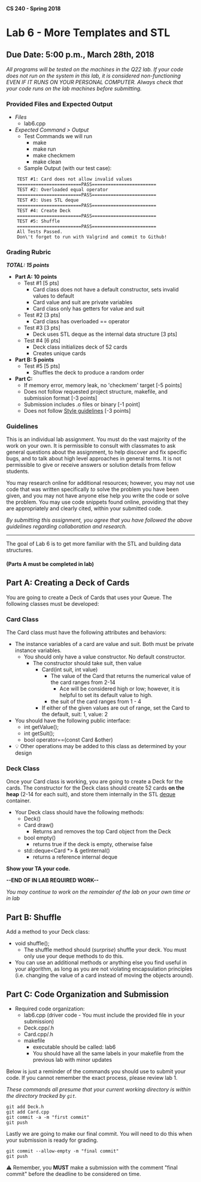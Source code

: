 #### CS 240 - Spring 2018
# Lab 6 - More Templates and STL
## Due Date: 5:00 p.m., March 28th, 2018

*All programs will be tested on the machines in the Q22 lab. If your code does not run on the system in this lab, it is considered non-functioning EVEN IF IT RUNS ON YOUR PERSONAL COMPUTER. Always check that your code runs on the lab machines before submitting.*

### Provided Files and Expected Output
* _Files_
    * lab6.cpp
* _Expected Command > Output_
    * Test Commands we will run
        * make
        * make run
        * make checkmem
        * make clean
    * Sample Output (with our test case):
```shell
    TEST #1: Card does not allow invalid values
    ========================PASS========================
    TEST #2: Overloaded equal operator
    ========================PASS========================
    TEST #3: Uses STL deque
    ========================PASS========================
    TEST #4: Create Deck
    ========================PASS========================
    TEST #5: Shuffle
    ========================PASS========================
    All Tests Passed.
    Don\'t forget to run with Valgrind and commit to Github!
```

### Grading Rubric
**_TOTAL: 15 points_**
* **Part A: 10 points**
    * Test #1  [5 pts]
        * Card class does not have a default constructor, sets invalid values to default
        * Card value and suit are private variables
        * Card class only has getters for value and suit
    * Test #2  [3 pts]
        * Card class has overloaded == operator
    * Test #3  [3 pts]
        * Deck uses STL deque as the internal data structure [3 pts]
    * Test #4  [6 pts]
        * Deck class initializes deck of 52 cards
        * Creates unique cards
* **Part B: 5 points**
    * Test #5  [5 pts]
        * Shuffles the deck to produce a random order
* **Part C:**
    * If memory error, memory leak, no 'checkmem' target [-5 points]
    * Does not follow requested project structure, makefile, and submission format [-3 points]
    * Submission includes .o files or binary [-1 point]
    * Does not follow [Style guidelines](https://drive.google.com/open?id=1a5I7XhhCDRHoS8LUfILu3y2la4wW8HHh4olO30YvMVk) [-3 points]

### Guidelines

This is an individual lab assignment. You must do the vast majority of the work on your own. It is permissible to consult with classmates to ask general questions about the assignment, to help discover and fix specific bugs, and to talk about high level approaches in general terms. It is not permissible to give or receive answers or solution details from fellow students.

You may research online for additional resources; however, you may not use code that was written specifically *to* solve the problem you have been given, and you may not have anyone else help you write the code or solve the problem. You may use code snippets found online, providing that they are appropriately and clearly cited, within your submitted code.

*By submitting this assignment, you agree that you have followed the above guidelines regarding collaboration and research.*

***

The goal of Lab 6 is to get more familiar with the STL and building data structures.

#### (Parts A must be completed in lab)

## Part A: Creating a Deck of Cards

You are going to create a Deck of Cards that uses your Queue. The following classes must be developed:

### Card Class

The Card class must have the following attributes and behaviors:
* The instance variables of a card are value and suit. Both must be private instance variables.
    * You should only have a value constructor. No default constructor.
        * The constructor should take suit, then value
            * Card(int suit, int value)
                * The value of the Card that returns the numerical value of the card ranges from 2-14
                    * Ace will be considered high or low; however, it is helpful to set its default value to high.
                * the suit of the card ranges from 1 - 4
            * If either of the given values are out of range, set the Card to the default, suit: 1, value: 2
* You should have the following public interface:
    * int getValue();
    * int getSuit();
    * bool operator==(const Card &other)
* :bulb: Other operations may be added to this class as determined by your design

### Deck Class

Once your Card class is working, you are going to create a Deck for the cards. The constructor for the Deck class should create 52 cards __on the heap__ (2-14 for each suit), and store them internally in the STL [deque](http://www.cplusplus.com/reference/deque/deque/) container.
* Your Deck class should have the following methods:
    * Deck()
    * Card draw()
        * Returns and removes the top Card object from the Deck
    * bool empty()
        * returns true if the deck is empty, otherwise false
    * std::deque<Card \*> & getInternal()
       * returns a reference internal deque

__Show your TA your code.__

__--END OF IN LAB REQUIRED WORK--__

_You may continue to work on the remainder of the lab on your own time or in lab_

## Part B: Shuffle
Add a method to your Deck class:
* void shuffle();
    * The shuffle method should (*surprise*) shuffle your deck. You must only use your deque methods to do this.
* You can use an additional methods or anything else you find useful in your algorithm, as long as you are not violating encapsulation principles (i.e. changing the value of a card instead of moving the objects around).

## Part C: Code Organization and Submission
* Required code organization:
    * lab6.cpp (driver code - You must include the provided file in your submission)
    * Deck.cpp/.h
    * Card.cpp/.h
    * makefile
        * executable should be called: lab6
        * You should have all the same labels in your makefile from the previous lab with minor updates

Below is just a reminder of the commands you should use to submit your code. If you cannot remember the exact process, please review lab 1.

*These commands all presume that your current working directory is within the directory tracked by `git`.*

```git
git add Deck.h
git add Card.cpp
git commit -a -m "first commit"
git push
```
Lastly we are going to make our final commit. You will need to do this when your submission is ready for grading.

```shell
git commit --allow-empty -m "final commit"
git push
```

:warning: Remember, you __MUST__ make a submission with the comment "final commit" before the deadline to be considered on time.
